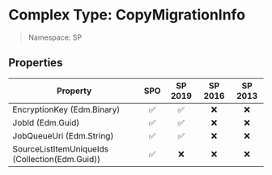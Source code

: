 # Complex Type: CopyMigrationInfo

> Namespace: SP

## Properties

Property | SPO | SP 2019 | SP 2016 | SP 2013
----------|:---:|:-------:|:-------:|:-------:
EncryptionKey (Edm.Binary) | ✅ | ✅ | ❌ | ❌
JobId (Edm.Guid) | ✅ | ✅ | ❌ | ❌
JobQueueUri (Edm.String) | ✅ | ✅ | ❌ | ❌
SourceListItemUniqueIds (Collection(Edm.Guid)) | ✅ | ❌ | ❌ | ❌